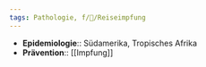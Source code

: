 ```yaml
---
tags: Pathologie, f/🦠/Reiseimpfung
---
```

- **Epidemiologie**:: Südamerika, Tropisches Afrika
- **Prävention**:: [[Impfung]]